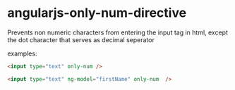 # angularjs-only-num-directive
Prevents non numeric characters from entering the input tag in html, except the dot character that serves as decimal seperator 

examples:

```html
<input type="text" only-num />
```

```html
<input type="text" ng-model="firstName" only-num  />
```
